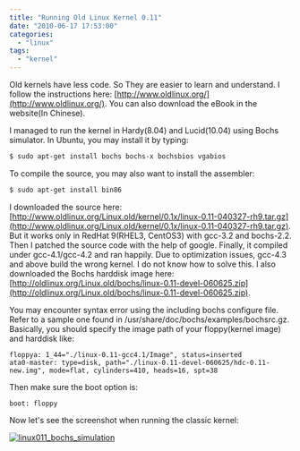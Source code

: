 ```yaml
---
title: "Running Old Linux Kernel 0.11"
date: "2010-06-17 17:53:00"
categories: 
  - "linux"
tags: 
  - "kernel"
---
```


Old kernels have less code. So They are easier to learn and understand. I follow the instructions here: [http://www.oldlinux.org/](http://www.oldlinux.org/). You can also download the eBook in the website(In Chinese).

I managed to run the kernel in Hardy(8.04) and Lucid(10.04) using Bochs simulator. In Ubuntu, you may install it by typing:

```bash
$ sudo apt-get install bochs bochs-x bochsbios vgabios
```

To compile the source, you may also want to install the assembler:

```bash
$ sudo apt-get install bin86
```

I downloaded the source here: [http://www.oldlinux.org/Linux.old/kernel/0.1x/linux-0.11-040327-rh9.tar.gz](http://www.oldlinux.org/Linux.old/kernel/0.1x/linux-0.11-040327-rh9.tar.gz). But it works only in RedHat 9(RHEL3, CentOS3) with gcc-3.2 and bochs-2.2. Then I patched the source code with the help of google. Finally, it compiled under gcc-4.1/gcc-4.2 and ran happily. Due to optimization issues, gcc-4.3 and above build the wrong kernel. I do not know how to solve this. I also downloaded the Bochs harddisk image here: [http://oldlinux.org/Linux.old/bochs/linux-0.11-devel-060625.zip](http://oldlinux.org/Linux.old/bochs/linux-0.11-devel-060625.zip).

You may encounter syntax error using the including bochs configure file. Refer to a sample one found in /usr/share/doc/bochs/examples/bochsrc.gz. Basically, you should specify the image path of your floppy(kernel image) and harddisk like:

```
floppya: 1_44="./linux-0.11-gcc4.1/Image", status=inserted
ata0-master: type=disk, path="./linux-0.11-devel-060625/hdc-0.11-new.img", mode=flat, cylinders=410, heads=16, spt=38
```

Then make sure the boot option is:

```
boot: floppy
```

Now let's see the screenshot when running the classic kernel:

[![linux011_bochs_simulation](images/4709029731_2168683ab5_z.jpg)](http://www.flickr.com/photos/gonwan1985/4709029731 "linux011_bochs_simulation by Binhao Qian, on Flickr")
